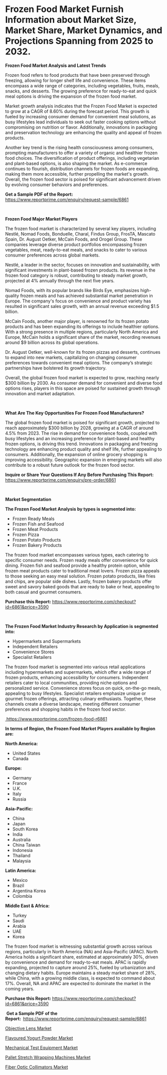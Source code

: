 <p><h1>Frozen Food Market Furnish Information about Market Size, Market Share, Market Dynamics, and Projections Spanning from 2025 to 2032.</h1></p><p><strong>Frozen Food Market Analysis and Latest Trends</strong></p>
<p><p>Frozen food refers to food products that have been preserved through freezing, allowing for longer shelf life and convenience. These items encompass a wide range of categories, including vegetables, fruits, meals, snacks, and desserts. The growing preference for ready-to-eat and quick meal options is driving the expansion of the frozen food market. </p><p>Market growth analysis indicates that the Frozen Food Market is expected to grow at a CAGR of 8.60% during the forecast period. This growth is fueled by increasing consumer demand for convenient meal solutions, as busy lifestyles lead individuals to seek out faster cooking options without compromising on nutrition or flavor. Additionally, innovations in packaging and preservation technology are enhancing the quality and appeal of frozen products. </p><p>Another key trend is the rising health consciousness among consumers, prompting manufacturers to offer a variety of organic and healthier frozen food choices. The diversification of product offerings, including vegetarian and plant-based options, is also shaping the market. As e-commerce continues to flourish, distribution channels for frozen foods are expanding, making them more accessible, further propelling the market's growth. Overall, the frozen food sector is poised for significant advancement driven by evolving consumer behaviors and preferences.</p></p>
<p><strong>Get a Sample PDF of the Report:&nbsp;</strong> <a href="https://www.reportprime.com/enquiry/request-sample/6861?utm_campaign=2748&utm_medium=2&utm_source=Github&utm_content=ia&utm_term=19032025&utm_id=frozen-food">https://www.reportprime.com/enquiry/request-sample/6861</a></p>
<p>&nbsp;</p>
<p><strong>Frozen Food Major Market Players</strong></p>
<p><p>The frozen food market is characterized by several key players, including Nestlé, Nomad Foods, Bonduelle, Charal, Findus Group, FrosTA, Mascato Spain, Dr. August Oetker, McCain Foods, and Orogel Group. These companies leverage diverse product portfolios encompassing frozen vegetables, meat, ready-to-eat meals, and snacks to cater to various consumer preferences across global markets.</p><p>Nestlé, a leader in the sector, focuses on innovation and sustainability, with significant investments in plant-based frozen products. Its revenue in the frozen food category is robust, contributing to steady market growth, projected at 4% annually through the next five years.</p><p>Nomad Foods, with its popular brands like Birds Eye, emphasizes high-quality frozen meals and has achieved substantial market penetration in Europe. The company's focus on convenience and product variety has resulted in significant sales growth, with an annual revenue exceeding $1.5 billion.</p><p>McCain Foods, another major player, is renowned for its frozen potato products and has been expanding its offerings to include healthier options. With a strong presence in multiple regions, particularly North America and Europe, McCain holds a significant share of the market, recording revenues around $9 billion across its global operations.</p><p>Dr. August Oetker, well-known for its frozen pizzas and desserts, continues to expand into new markets, capitalizing on changing consumer preferences towards convenient meal options. The company’s strategic partnerships have bolstered its growth trajectory.</p><p>Overall, the global frozen food market is expected to grow, reaching nearly $300 billion by 2030. As consumer demand for convenient and diverse food options rises, players in this space are poised for sustained growth through innovation and market adaptation.</p></p>
<p>&nbsp;</p>
<p><strong>What Are The Key Opportunities For Frozen Food Manufacturers?</strong></p>
<p><p>The global frozen food market is poised for significant growth, projected to reach approximately $300 billion by 2028, growing at a CAGR of around 4.5% from 2023. The rise in demand for convenience foods, coupled with busy lifestyles and an increasing preference for plant-based and healthy frozen options, is driving this trend. Innovations in packaging and freezing technology are enhancing product quality and shelf life, further appealing to consumers. Additionally, the expansion of online grocery shopping is improving accessibility. Geographic expansion in emerging markets will also contribute to a robust future outlook for the frozen food sector.</p></p>
<p><strong>Inquire or Share Your Questions If Any Before Purchasing This Report:</strong> <a href="https://www.reportprime.com/enquiry/pre-order/6861?utm_campaign=2748&utm_medium=2&utm_source=Github&utm_content=ia&utm_term=19032025&utm_id=frozen-food">https://www.reportprime.com/enquiry/pre-order/6861</a></p>
<p>&nbsp;</p>
<p><strong>Market Segmentation</strong></p>
<p><strong>The Frozen Food Market Analysis by types is segmented into:</strong></p>
<p><ul><li>Frozen Ready Meals</li><li>Frozen Fish and Seafood</li><li>Frozen Meat Products</li><li>Frozen Pizza</li><li>Frozen Potato Products</li><li>Frozen Bakery Products</li></ul></p>
<p><p>The frozen food market encompasses various types, each catering to specific consumer needs. Frozen ready meals offer convenience for quick dining. Frozen fish and seafood provide a healthy protein option, while frozen meat products cater to traditional meat lovers. Frozen pizza appeals to those seeking an easy meal solution. Frozen potato products, like fries and chips, are popular side dishes. Lastly, frozen bakery products offer sweet and savory baked goods that are ready to bake or heat, appealing to both casual and gourmet consumers.</p></p>
<p><strong>Purchase this Report:&nbsp;</strong><a href="https://www.reportprime.com/checkout?id=6861&price=3590&utm_campaign=2748&utm_medium=2&utm_source=Github&utm_content=ia&utm_term=19032025&utm_id=frozen-food">https://www.reportprime.com/checkout?id=6861&price=3590</a></p>
<p>&nbsp;</p>
<p><strong>The Frozen Food Market Industry Research by Application is segmented into:</strong></p>
<p><ul><li>Hypermarkets and Supermarkets</li><li>Independent Retailers</li><li>Convenience Stores</li><li>Specialist Retailers</li></ul></p>
<p><p>The frozen food market is segmented into various retail applications including hypermarkets and supermarkets, which offer a wide range of frozen products, enhancing accessibility for consumers. Independent retailers cater to local communities, providing niche options and personalized service. Convenience stores focus on quick, on-the-go meals, appealing to busy lifestyles. Specialist retailers emphasize unique or gourmet frozen offerings, attracting culinary enthusiasts. Together, these channels create a diverse landscape, meeting different consumer preferences and shopping habits in the frozen food sector.</p></p>
<p><a href="https://www.reportprime.com/frozen-food-r6861?utm_campaign=2748&utm_medium=2&utm_source=Github&utm_content=ia&utm_term=19032025&utm_id=frozen-food">&nbsp;https://www.reportprime.com/frozen-food-r6861</a></p>
<p><strong>In terms of Region, the Frozen Food Market Players available by Region are:</strong></p>
<p>
    <p> <strong> North America: </strong>
        <ul>
            <li>United States</li>
            <li>Canada</li>
        </ul>
        </p> 
    <p> <strong> Europe: </strong>
        <ul>
            <li>Germany</li>
            <li>France</li>
            <li>U.K.</li>
            <li>Italy</li>
            <li>Russia</li>
        </ul>
        </p> 
    <p> <strong> Asia-Pacific: </strong>
        <ul>
            <li>China</li>
            <li>Japan</li>
            <li>South Korea</li>
            <li>India</li>
            <li>Australia</li>
            <li>China Taiwan</li>
            <li>Indonesia</li>
            <li>Thailand</li>
            <li>Malaysia</li>
        </ul>
        </p> 
    <p> <strong> Latin America: </strong>
        <ul>
            <li>Mexico</li>
            <li>Brazil</li>
            <li>Argentina Korea</li>
            <li>Colombia</li>
        </ul>
        </p> 
    <p> <strong> Middle East & Africa: </strong>
        <ul>
            <li>Turkey</li>
            <li>Saudi</li>
            <li>Arabia</li>
            <li>UAE</li>
            <li>Korea</li>
        </ul>
    </p>
    </p>
<p><p>The frozen food market is witnessing substantial growth across various regions, particularly in North America (NA) and Asia-Pacific (APAC). North America holds a significant share, estimated at approximately 30%, driven by convenience and demand for ready-to-eat meals. APAC is rapidly expanding, projected to capture around 25%, fueled by urbanization and changing dietary habits. Europe maintains a steady market share of 28%, while China, with a growing middle class, is expected to command about 17%. Overall, NA and APAC are expected to dominate the market in the coming years.</p></p>
<p><strong>Purchase this Report: </strong><a href="https://www.reportprime.com/checkout?id=6861&price=3590&utm_campaign=2748&utm_medium=2&utm_source=Github&utm_content=ia&utm_term=19032025&utm_id=frozen-food">https://www.reportprime.com/checkout?id=6861&price=3590</a></p>
<p>&nbsp;<strong>Get a Sample PDF of the Report:&nbsp;&nbsp;</strong><a href="https://www.reportprime.com/enquiry/request-sample/6861?utm_campaign=2748&utm_medium=2&utm_source=Github&utm_content=ia&utm_term=19032025&utm_id=frozen-food">https://www.reportprime.com/enquiry/request-sample/6861</a></p>
<p><strong></strong></p>
<p><p><a href="https://www.linkedin.com/pulse/top-factors-boosting-objective-lens-market-growth-55-o2swe?utm_campaign=2748&utm_medium=2&utm_source=Github&utm_content=ia&utm_term=19032025&utm_id=frozen-food">Objective Lens Market</a></p><p><a href="https://github.com/zappasuccofz/Market-Research-Report-List-1/blob/main/flavoured-yogurt-powder-market.md?utm_campaign=2748&utm_medium=2&utm_source=Github&utm_content=ia&utm_term=19032025&utm_id=frozen-food">Flavoured Yogurt Powder Market</a></p><p><a href="https://www.linkedin.com/pulse/mechanical-test-equipment-market-overview-significant-bjxce?utm_campaign=2748&utm_medium=2&utm_source=Github&utm_content=ia&utm_term=19032025&utm_id=frozen-food">Mechanical Test Equipment Market</a></p><p><a href="https://www.linkedin.com/pulse/global-perspectives-pallet-stretch-wrapping-machines-gbqhe?utm_campaign=2748&utm_medium=2&utm_source=Github&utm_content=ia&utm_term=19032025&utm_id=frozen-food">Pallet Stretch Wrapping Machines Market</a></p><p><a href="https://www.linkedin.com/pulse/why-fiber-optic-collimators-market-thriving-124-cagr-through-yatoe?utm_campaign=2748&utm_medium=2&utm_source=Github&utm_content=ia&utm_term=19032025&utm_id=frozen-food">Fiber Optic Collimators Market</a></p></p>
